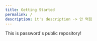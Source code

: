 ```yaml
---
title: Getting Started
permalink: /
description: it's description -> 안 먹힘
---
```

This is password's public repository!
